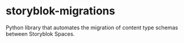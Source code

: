 # storyblok-migrations
Python library that automates the migration of content type schemas between Storyblok Spaces.
